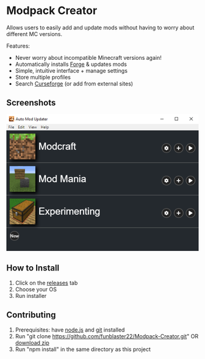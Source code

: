 # Modpack Creator
Allows users to easily add and update mods without having to worry about different MC versions.

Features:
 - Never worry about incompatible Minecraft versions again!
 - Automatically installs [Forge](https://files.minecraftforge.net/) & updates mods
 - Simple, intuitive interface + manage settings
 - Store multiple profiles
 - Search [Curseforge](https://www.curseforge.com/minecraft/mc-mods) (or add from external sites)

## Screenshots
![main screen](https://raw.githubusercontent.com/funblaster22/Modpack-Creator/Main/.github/screenshot.png?token=AMWCLWT6GLDBY424YF2P5OC5QWCTG)

## How to Install
1. Click on the [releases](https://github.com/funblaster22/Modpack-Creator/releases) tab
2. Choose your OS
3. Run installer

## Contributing
1. Prerequisites: have [node.js](https://nodejs.org/en/) and [git](https://git-scm.com/downloads) installed
2. Run "git clone https://github.com/funblaster22/Modpack-Creator.git" OR [download zip](https://github.com/funblaster22/Modpack-Creator/archive/Main.zip)
3. Run "npm install" in the same directory as this project
